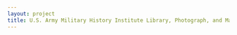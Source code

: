 ```yaml
--- 
layout: project 
title: U.S. Army Military History Institute Library, Photograph, and Manuscript Collections
---
```



